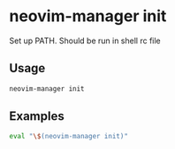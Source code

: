 # neovim-manager init

Set up PATH. Should be run in shell rc file

## Usage

```bash
neovim-manager init
```

## Examples

```bash
eval "\$(neovim-manager init)"
```


